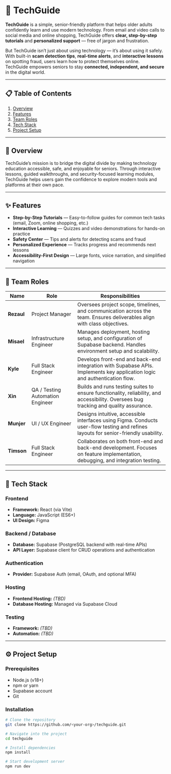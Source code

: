 # 🧓 TechGuide

**TechGuide** is a simple, senior-friendly platform that helps older adults confidently learn and use modern technology. From email and video calls to social media and online shopping, TechGuide offers **clear, step-by-step tutorials** and **personalized support** — free of jargon and frustration.

But TechGuide isn’t just about using technology — it’s about using it safely. With built-in **scam detection tips**, **real-time alerts**, and **interactive lessons** on spotting fraud, users learn how to protect themselves online.  
TechGuide empowers seniors to stay **connected, independent, and secure** in the digital world.

---

## 📋 Table of Contents
1. [Overview](#overview)  
2. [Features](#features)  
3. [Team Roles](#team-roles)  
4. [Tech Stack](#tech-stack)  
5. [Project Setup](#project-setup)  

---

## 🧭 Overview
TechGuide’s mission is to bridge the digital divide by making technology education accessible, safe, and enjoyable for seniors. Through interactive lessons, guided walkthroughs, and security-focused learning modules, TechGuide helps users gain the confidence to explore modern tools and platforms at their own pace.

---

## ✨ Features
- **Step-by-Step Tutorials** — Easy-to-follow guides for common tech tasks (email, Zoom, online shopping, etc.)  
- **Interactive Learning** — Quizzes and video demonstrations for hands-on practice  
- **Safety Center** — Tips and alerts for detecting scams and fraud  
- **Personalized Experience** — Tracks progress and recommends next lessons  
- **Accessibility-First Design** — Large fonts, voice narration, and simplified navigation  

---

## 👥 Team Roles

| Name | Role | Responsibilities |
|------|------|------------------|
| **Rezaul** | Project Manager | Oversees project scope, timelines, and communication across the team. Ensures deliverables align with class objectives. |
| **Misael** | Infrastructure Engineer | Manages deployment, hosting setup, and configuration of Supabase backend. Handles environment setup and scalability. |
| **Kyle** | Full Stack Engineer | Develops front-end and back-end integration with Supabase APIs. Implements key application logic and authentication flow. |
| **Xin** | QA / Testing Automation Engineer | Builds and runs testing suites to ensure functionality, reliability, and accessibility. Oversees bug tracking and quality assurance. |
| **Munjer** | UI / UX Engineer | Designs intuitive, accessible interfaces using Figma. Conducts user-flow testing and refines layouts for senior-friendly usability. |
| **Timson** | Full Stack Engineer | Collaborates on both front-end and back-end development. Focuses on feature implementation, debugging, and integration testing. |

---

## 🧰 Tech Stack

### Frontend
- **Framework:** React (via Vite)
- **Language:** JavaScript (ES6+)
- **UI Design:** Figma

### Backend / Database
- **Database:** Supabase (PostgreSQL backend with real-time APIs)
- **API Layer:** Supabase client for CRUD operations and authentication

### Authentication
- **Provider:** Supabase Auth (email, OAuth, and optional MFA)

### Hosting
- **Frontend Hosting:** *(TBD)* 
- **Database Hosting:** Managed via Supabase Cloud

### Testing
- **Framework:**  *(TBD)*  
- **Automation:** *(TBD)* 

---

## ⚙️ Project Setup

### Prerequisites
- Node.js (v18+)
- npm or yarn
- Supabase account
- Git

### Installation
```bash
# Clone the repository
git clone https://github.com/<your-org>/techguide.git

# Navigate into the project
cd techguide

# Install dependencies
npm install

# Start development server
npm run dev
